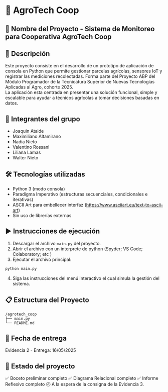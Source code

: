 
# 🌱 AgroTech Coop

## 📌 Nombre del Proyecto - Sistema de Monitoreo para Cooperativa AgroTech Coop

## 🧾 Descripción
Este proyecto consiste en el desarrollo de un prototipo de aplicación de consola en Python que permite gestionar parcelas agrícolas, sensores IoT y registrar las mediciones recolectadas. Forma parte del Proyecto ABP del Módulo Programador de la Tecnicatura Superior de Nuevas Tecnologías Aplicadas al Agro, cohorte 2025.  
La aplicación esta centrada en presentar una solución funcional, simple y escalable para ayudar a técnicos agrícolas a tomar decisiones basadas en datos.

## 👥 Integrantes del grupo
- Joaquin Ataide
- Maximiliano Altamirano 
- Nadia Nieto
- Valentino Rossani
- Liliana Lamas  
- Walter Nieto

## 🛠️ Tecnologías utilizadas
- Python 3 (modo consola)
- Paradigma Imperativo (estructuras secuenciales, condicionales e iterativas)
- ASCII Art para embellecer interfaz (https://www.asciiart.eu/text-to-ascii-art)
- Sin uso de librerías externas

## ▶️ Instrucciones de ejecución
1. Descargar el archivo `main.py` del proyecto.
2. Abrir el archivo con un interprete de python (Spyder; VS Code; Colaboratory; etc )
3. Ejecutar el archivo principal:

```bash
python main.py
```

4. Siga las instrucciones del menú interactivo el cual simula la gestión del sistema.

## 📋 Estructura del Proyecto

```
/agrotech_coop
├── main.py
└── README.md
```

## 📅 Fecha de entrega
Evidencia 2 - Entrega: 16/05/2025

## 🔖 Estado del proyecto
✅ Boceto preliminar completo
✅ Diagrama Relacional completo
✅ Informe Reflexivo completo
🕗 A la espera de la consigna de la Evidencia 3.
